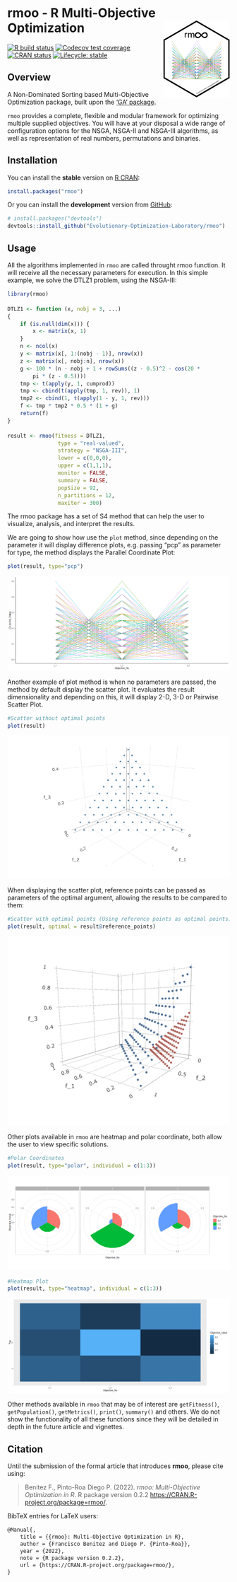 
<!-- README.md is generated from README.Rmd. Please edit that file -->

# rmoo - R Multi-Objective Optimization <img src="man/figures/logo.png" align="right" width="150px" />

<!-- badges: start -->

[![R build
status](https://github.com/Evolutionary-Optimization-Laboratory/rmoo/workflows/R-CMD-check/badge.svg/)](https://github.com/Evolutionary-Optimization-Laboratory/rmoo/actions/)
[![Codecov test
coverage](https://codecov.io/gh/Evolutionary-Optimization-Laboratory/rmoo/branch/master/graph/badge.svg?token=QK4Z2yVUSw/)](https://app.codecov.io/gh/Evolutionary-Optimization-Laboratory/rmoo?branch=master)
[![CRAN
status](https://www.r-pkg.org/badges/version/rmoo)](https://CRAN.R-project.org/package=rmoo/)
[![Lifecycle:
stable](https://img.shields.io/badge/lifecycle-stable-brightgreen.svg)](https://lifecycle.r-lib.org/articles/stages.html#stable/)
<!-- badges: end -->

## Overview

A Non-Dominated Sorting based Multi-Objective Optimization package,
built upon the [‘GA’ package](https://CRAN.R-project.org/package=GA).

`rmoo` provides a complete, flexible and modular framework for
optimizing multiple supplied objectives. You will have at your disposal
a wide range of configuration options for the NSGA, NSGA-II and NSGA-III
algorithms, as well as representation of real numbers, permutations and
binaries.

## Installation

You can install the **stable** version on [R
CRAN](https://cran.r-project.org/package=rmoo):

``` r
install.packages("rmoo")
```

Or you can install the **development** version from
[GitHub](https://github.com/Evolutionary-Optimization-Laboratory/rmoo):

``` r
# install.packages("devtools")
devtools::install_github("Evolutionary-Optimization-Laboratory/rmoo")
```

## Usage

All the algorithms implemented in `rmoo` are called throught rmoo
function. It will receive all the necessary parameters for execution. In
this simple example, we solve the DTLZ1 problem, using the NSGA-III:

``` r
library(rmoo)

DTLZ1 <- function (x, nobj = 3, ...) 
{
    if (is.null(dim(x))) {
        x <- matrix(x, 1)
    }
    n <- ncol(x)
    y <- matrix(x[, 1:(nobj - 1)], nrow(x))
    z <- matrix(x[, nobj:n], nrow(x))
    g <- 100 * (n - nobj + 1 + rowSums((z - 0.5)^2 - cos(20 * 
        pi * (z - 0.5))))
    tmp <- t(apply(y, 1, cumprod))
    tmp <- cbind(t(apply(tmp, 1, rev)), 1)
    tmp2 <- cbind(1, t(apply(1 - y, 1, rev)))
    f <- tmp * tmp2 * 0.5 * (1 + g)
    return(f)
}

result <- rmoo(fitness = DTLZ1,
                type = "real-valued",
                strategy = "NSGA-III",
                lower = c(0,0,0),
                upper = c(1,1,1),
                monitor = FALSE,
                summary = FALSE,
                popSize = 92,
                n_partitions = 12,
                maxiter = 300)
```

The rmoo package has a set of S4 method that can help the user to
visualize, analysis, and interpret the results.

We are going to show how use the `plot` method, since depending on the
parameter it will display difference plots, e.g. passing “pcp” as
parameter for type, the method displays the Parallel Coordinate Plot:

``` r
plot(result, type="pcp")
```

![](https://github.com/Evolutionary-Optimization-Laboratory/rmoo/blob/master/man/figures/README-example-1.png)<!-- -->

Another example of plot method is when no parameters are passed, the
method by default display the scatter plot. It evaluates the result
dimensionality and depending on this, it will display 2-D, 3-D or
Pairwise Scatter Plot.

``` r
#Scatter without optimal points
plot(result)
```

![](https://github.com/Evolutionary-Optimization-Laboratory/rmoo/blob/master/man/figures/README-example-2.png)<!-- -->

When displaying the scatter plot, reference points can be passed as
parameters of the optimal argument, allowing the results to be compared
to them:

``` r
#Scatter with optimal points (Using reference points as optimal points)
plot(result, optimal = result@reference_points)
```

![](https://github.com/Evolutionary-Optimization-Laboratory/rmoo/blob/master/man/figures/README-example-3.png)<!-- -->

Other plots available in `rmoo` are heatmap and polar coordinate, both
allow the user to view specific solutions.

``` r
#Polar Coordinates
plot(result, type="polar", individual = c(1:3))
```

![](https://github.com/Evolutionary-Optimization-Laboratory/rmoo/blob/master/man/figures/README-example-4.png)<!-- -->

``` r
#Heatmap Plot
plot(result, type="heatmap", individual = c(1:3))
```

![](https://github.com/Evolutionary-Optimization-Laboratory/rmoo/blob/master/man/figures/README-example-5.png)<!-- -->

Other methods available in `rmoo` that may be of interest are
`getFitness()`, `getPopulation()`, `getMetrics()`, `print()`,
`summary()` and others. We do not show the functionality of all these
functions since they will be detailed in depth in the future article and
vignettes.

## Citation

Until the submission of the formal article that introduces **rmoo**,
please cite using:

> Benitez F., Pinto-Roa Diego P. (2022). *rmoo: Multi-Objective
> Optimization in R*. R package version 0.2.2
> <https://CRAN.R-project.org/package=rmoo/>.

BibTeX entries for LaTeX users:

    @Manual{,
        title = {{rmoo}: Multi-Objective Optimization in R},
        author = {Francisco Benitez and Diego P. {Pinto-Roa}},
        year = {2022},
        note = {R package version 0.2.2},
        url = {https://CRAN.R-project.org/package=rmoo/},
    }
